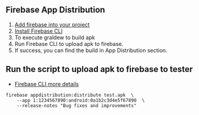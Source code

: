 ## Firebase App Distribution
1. [Add firebase into your project](https://firebase.google.com/docs/android/setup)
2. [Install Firebase CLI](https://firebase.google.com/docs/cli)
3. To execute graldew to build apk
4. Run Firebase CLI to upload apk to firebase.
5. If success, you can find the build in App Distribution section.

## Run the script to upload apk to firebase to tester
- [Firebase CLI more details](https://firebase.google.com/docs/app-distribution/android/distribute-cli)
```
firebase appdistribution:distribute test.apk  \
    --app 1:1234567890:android:0a1b2c3d4e5f67890  \
    --release-notes "Bug fixes and improvements"
```